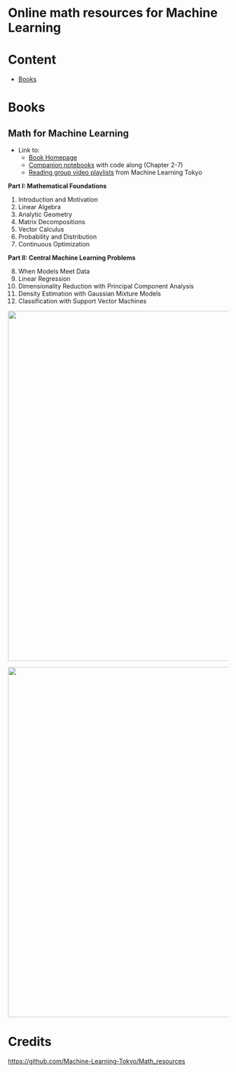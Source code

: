 # Online math resources for Machine Learning

# Content

- [Books](#books)

# Books

## Math for Machine Learning

- Link to:
  - [Book Homepage](https://mml-book.github.io/)
  - [Companion notebooks](https://github.com/vbartle/MML-Companion) with code along (Chapter 2-7)
  - [Reading group video playlists](https://www.youtube.com/watch?v=nOxQ1vRt_p0&list=PLaPdEEY26UXygpV-Cxch8Xkpl7IbFKBvK) from Machine Learning Tokyo

**Part I: Mathematical Foundations**

1. Introduction and Motivation
2. Linear Algebra
3. Analytic Geometry
4. Matrix Decompositions
5. Vector Calculus
6. Probability and Distribution
7. Continuous Optimization

**Part II: Central Machine Learning Problems**

8. When Models Meet Data
9. Linear Regression
10. Dimensionality Reduction with Principal Component Analysis
11. Density Estimation with Gaussian Mixture Models
12. Classification with Support Vector Machines

[<p align="center"><img src="https://github.com/Machine-Learning-Tokyo/Math_resources/blob/master/images/ml_math.png?raw=true" width="800"></p>](https://mml-book.github.io/)

[<p align="center"><img src="https://machinelearningtokyo.com/wp-content/uploads/2019/11/mlt-math-reading-sessions-e38282e3818fe38282e3818fe4bc9a-1.png" width="800"></p>](https://mml-book.github.io/)

# Credits

https://github.com/Machine-Learning-Tokyo/Math_resources
